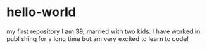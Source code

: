 # hello-world
my first repository
I am 39, married with two kids. I have worked in publishing for a long time but am very excited to learn to code!
